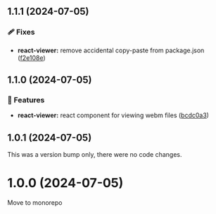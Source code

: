 ## 1.1.1 (2024-07-05)


### 🩹 Fixes

- **react-viewer:** remove accidental copy-paste from package.json ([f2e108e](https://github.com/yusitnikov/fix-webm-duration/commit/f2e108e))

## 1.1.0 (2024-07-05)


### 🚀 Features

- **react-viewer:** react component for viewing webm files ([bcdc0a3](https://github.com/yusitnikov/fix-webm-duration/commit/bcdc0a3))

## 1.0.1 (2024-07-05)

This was a version bump only, there were no code changes.

# 1.0.0 (2024-07-05)

Move to monorepo

